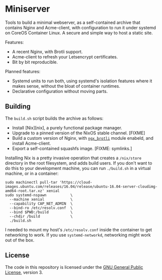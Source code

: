 # Miniserver

Tools to build a minimal webserver, as a self-contained archive that contains
Nginx and Acme-client, with configuration to run it under systemd on CoreOS
Container Linux. A secure and simple way to host a static site.

Features:

 * A recent Nginx, with Brotli support.
 * Acme-client to refresh your Letsencrypt certificates.
 * Bit by bit reproducible.

Planned features:

 * Systemd units to run both, using systemd's isolation features where it
   makes sense, without the bloat of container runtimes.
 * Declarative configuration without moving parts.

## Building

The `build.sh` script builds the archive as follows:

 * Install [Nix][nix], a purely functional package manager.
 * Upgrade to a pinned version of the NixOS stable channel. [FIXME]
 * Build a custom version of Nginx, with [`ngx_brotli`][ngx-brotli] module
   enabeld, and install Acme-client.
 * Export a self-contained squashfs image. [FIXME: symlinks.]

[guix]:       https://nixos.org/nix/
[ngx-brotli]: https://github.com/google/ngx_brotli

Installing Nix is a pretty invasive operation that creates a `/nix/store`
directory in the root filesystem, and adds build users. If you don't want to do
this to your development machine, you can run `./build.sh` in a virtual machine,
or in a container:

    sudo machinectl pull-tar 'https://cloud-images.ubuntu.com/releases/16.04/release/ubuntu-16.04-server-cloudimg-amd64-root.tar.xz' xenial
    sudo systemd-nspawn           \
      --machine xenial            \
      --capability CAP_NET_ADMIN  \
      --bind-ro /etc/resolv.conf  \
      --bind $PWD:/build          \
      --chdir /build              \
      ./build.sh

I needed to mount my host's `/etc/resolv.conf` inside the container to get
networking to work. If you use `systemd-networkd`, networking might work out
of the box.

## License

The code in this repository is licensed under the
[GNU General Public License][gplv3], version 3.

[gplv3]: https://www.gnu.org/licenses/gpl-3.0.html
